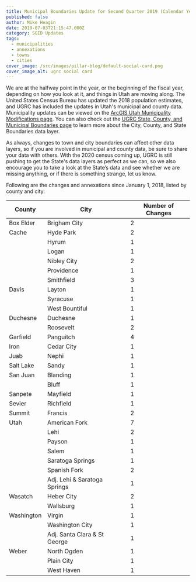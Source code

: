 ```yaml
---
title: Municipal Boundaries Update for Second Quarter 2019 (Calendar Year)
published: false
author: Mike Heagin
date: 2019-07-03T21:15:47.000Z
category: SGID Updates
tags:
  - municipalities
  - annexations
  - towns
  - cities
cover_image: /src/images/pillar-blog/default-social-card.png
cover_image_alt: ugrc social card
---
```


We are at the halfway point in the year, or the beginning of the fiscal year, depending on how you look at it, and things in Utah are moving along. The United States Census Bureau has updated the 2018 population estimates, and UGRC has included the updates in Utah's municipal and county data. Municipality updates can be viewed on the [ArcGIS Utah Municipality Modifications page](https://www.arcgis.com/home/webmap/viewer.html?webmap=c5ab7e0fcd514f1a9db6b8dad55bba63). You can also check out the [UGRC State, County, and Municipal Boundaries page](/products/sgid/boundaries/municipal) to learn more about the City, County, and State Boundaries data layer.

As always, changes to town and city boundaries can affect other data layers, so if you are involved in municipal and county data, be sure to share your data with others. With the 2020 census coming up, UGRC is still pushing to get the State's data layers as perfect as we can, so we also encourage you to take a look at the State’s data and see whether we are missing anything, or if there is something strange, let us know.

Following are the changes and annexations since January 1, 2018, listed by county and city:

| County     | City                         | Number of Changes |
| ---------- | ---------------------------- | ----------------- |
| Box Elder  | Brigham City                 | 2                 |
| Cache      | Hyde Park                    | 2                 |
|            | Hyrum                        | 1                 |
|            | Logan                        | 1                 |
|            | Nibley City                  | 2                 |
|            | Providence                   | 1                 |
|            | Smithfield                   | 3                 |
| Davis      | Layton                       | 1                 |
|            | Syracuse                     | 1                 |
|            | West Bountiful               | 1                 |
| Duchesne   | Duchesne                     | 1                 |
|            | Roosevelt                    | 2                 |
| Garfield   | Panguitch                    | 4                 |
| Iron       | Cedar City                   | 1                 |
| Juab       | Nephi                        | 1                 |
| Salt Lake  | Sandy                        | 1                 |
| San Juan   | Blanding                     | 1                 |
|            | Bluff                        | 1                 |
| Sanpete    | Mayfield                     | 1                 |
| Sevier     | Richfield                    | 1                 |
| Summit     | Francis                      | 2                 |
| Utah       | American Fork                | 7                 |
|            | Lehi                         | 2                 |
|            | Payson                       | 1                 |
|            | Salem                        | 1                 |
|            | Saratoga Springs             | 1                 |
|            | Spanish Fork                 | 2                 |
|            | Adj. Lehi & Saratoga Springs | 1                 |
| Wasatch    | Heber City                   | 2                 |
|            | Wallsburg                    | 1                 |
| Washington | Virgin                       | 1                 |
|            | Washington City              | 1                 |
|            | Adj. Santa Clara & St George | 1                 |
| Weber      | North Ogden                  | 1                 |
|            | Plain City                   | 1                 |
|            | West Haven                   | 1                 |

